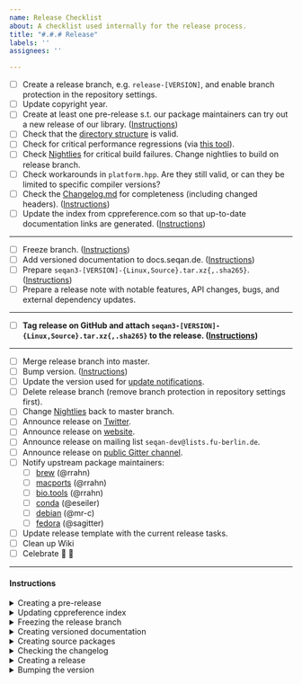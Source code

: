 ```yaml
---
name: Release Checklist
about: A checklist used internally for the release process.
title: "#.#.# Release"
labels: ''
assignees: ''

---
```


- [ ] Create a release branch, e.g. `release-[VERSION]`, and enable branch protection in the repository settings.
- [ ] Update copyright year.
- [ ] Create at least one pre-release s.t. our package maintainers can try out a new release of our library. ([Instructions](#prerelease))
- [ ] Check that the [directory structure](https://github.com/seqan/seqan3/blob/master/doc/setup/quickstart_cmake/index.md) is valid.
- [ ] Check for critical performance regressions (via [this tool](https://github.com/wvandertoorn/cmp_benchmarks)).
- [ ] Check [Nightlies](http://cdash.seqan.de/index.php?project=SeqAn3) for critical build failures. Change nightlies to build on release branch.
- [ ] Check workarounds in `platform.hpp`. Are they still valid, or can they be limited to specific compiler versions?
- [ ] Check the [Changelog.md](https://github.com/seqan/seqan3/blob/master/CHANGELOG.md) for completeness (including changed headers). ([Instructions](#changelog))
- [ ] Update the index from cppreference.com so that up-to-date documentation links are generated. ([Instructions](#cppreference))

---

- [ ] Freeze branch. ([Instructions](#freeze))
- [ ] Add versioned documentation to docs.seqan.de. ([Instructions](#versioned-docs))
- [ ] Prepare `seqan3-[VERSION]-{Linux,Source}.tar.xz{,.sha265}`. ([Instructions](#packaging))
- [ ] Prepare a release note with notable features, API changes, bugs, and external dependency updates.

---

- [ ] **Tag release on GitHub and attach `seqan3-[VERSION]-{Linux,Source}.tar.xz{,.sha265}` to the release. ([Instructions](#release))**

---

- [ ] Merge release branch into master.
- [ ] Bump version. ([Instructions](#version-bump))
- [ ] Update the version used for [update notifications](https://github.com/OpenMS/usage_plots/blob/master/seqan_versions.txt).
- [ ] Delete release branch (remove branch protection in repository settings first).
- [ ] Change [Nightlies](http://cdash.seqan.de/index.php?project=SeqAn3) back to master branch.
- [ ] Announce release on [Twitter](https://twitter.com/seqanlib).
- [ ] Announce release on [website](https://www.seqan.de).
- [ ] Announce release on mailing list `seqan-dev@lists.fu-berlin.de`.
- [ ] Announce release on [public Gitter channel](https://gitter.im/seqan/Lobby).
- [ ] Notify upstream package maintainers:
  - [ ] [brew](https://github.com/brewsci/homebrew-bio/tree/develop/Formula/seqan%403.rb) (@rrahn)
  - [ ] [macports](https://github.com/macports/macports-ports/tree/master/science/seqan3/Portfile) (@rrahn)
  - [ ] [bio.tools](https://bio.tools/seqan) (@rrahn)
  - [ ] [conda](https://github.com/bioconda/bioconda-recipes/tree/master/recipes/seqan3) (@eseiler)
  - [ ] [debian](https://tracker.debian.org/pkg/seqan3) (@mr-c)
  - [ ] [fedora](https://src.fedoraproject.org/rpms/seqan3) (@sagitter)
- [ ] Update release template with the current release tasks.
- [ ] Clean up Wiki
- [ ] Celebrate :tada: :beer:

---

#### Instructions

<a name="prerelease"></a>
<details><summary>Creating a pre-release</summary><br>

GitHub is not able to create annotated releases (https://github.com/seqan/product_backlog/issues/159), so we have to manually sign the release.
Make sure you have set up [signed commits](https://docs.github.com/en/free-pro-team@latest/github/authenticating-to-github/signing-commits).
```bash
git checkout release-[VERSION]
git tag -s [VERSION]-rc.[RC] # e.g. 3.1.0-rc.1
git push upstream [VERSION]-rc.[RC]
```

You will need to provide a tag message. Since this is a pre-release, it can be as simple as `Tag 3.1.0-rc.1`.

Now follow the [packaging instructions](#packaging) to create `seqan3-[VERSION]-rc.[RC]-{Linux,Source}.tar.xz{,.sha265}`.

Go to https://github.com/seqan/seqan3/releases and create a new release using the created tag and attach the source packages.

:warning: **Make sure to set the tick for "This is a pre-release"** :warning:

Once again, the release message can be simply something along the lines of:
```
This is the first release candidate for SeqAn 3.0.3

You can find a list of changes in our [changelog](https://docs.seqan.de/seqan/3.0.3/about_changelog.html).
```

Afterwards, bump the succeeding release candidate number in the release branch: [include/seqan3/version.hpp](https://github.com/seqan/seqan3/blob/3.0.2/include/seqan3/version.hpp#L19-L24).

</details>
<a name="cppreference"></a>
<details><summary>Updating cppreference index</summary><br>

Check for [new releases](https://github.com/PeterFeicht/cppreference-doc/releases) and update the link and hash in [test/documentation/seqan3-doxygen.cmake](https://github.com/seqan/seqan3/blob/b0b279689fa65c2431a5162f2d8acc3ca663f72d/test/documentation/seqan3-doxygen.cmake#L37).
You can compute the hash via `wget -O- <link to html book> | sha256sum`.

</details>
<a name="freeze"></a>
<details><summary>Freezing the release branch</summary><br>

- Make sure all PRs that should be merged are merged.
- Set `SEQAN3_RELEASE_CANDIDATE` to `0` [include/seqan3/version.hpp](https://github.com/seqan/seqan3/blob/3.0.2/include/seqan3/version.hpp#L19-L24).
- This should be the last commit before the release.

</details>
<a name="versioned-docs"></a>
<details><summary>Creating versioned documentation</summary><br>

1. Checkout the release tag and build documentation.
2. Create a #.#.# directory for the release in `/web/docs.seqan.de/htdocs/seqan/`
3. Copy everything from the build (`doc_usr/html/*`) into the directory.
4. Alter the file `/web/docs.seqan.de/htdocs/seqan3.html` with a link to the new documentation build.

</details>
<a name="packaging"></a>
<details><summary>Creating source packages</summary><br>

Use a new clone of the repository.
```bash
git clone https://github.com/seqan/seqan3.git
cd seqan3
git checkout release-[VERSION] # version/branch to pack
git submodule update --init

mkdir ../package-build
cd ../package-build

cmake ../seqan3 # configure
cpack # builds binary package, e.g. seqan3-[VERSION]-Linux.tar.xz{,.sha265}
cmake --build . --target package_source # builds source package, e.g. seqan3-[VERSION]-Source.tar.xz{,.sha265}
```

Note: Do not use `git clone --recurse-submodules https://github.com/seqan/seqan3.git` because it will recursively pull sub-submodules!

</details>
<a name="changelog"></a>
<details><summary>Checking the changelog</summary><br>

- List all supported compiler, also add to http://docs.seqan.de/seqan/3-master-user/about_api.html#autotoc_md35.
- Check that all links are consistent, e.g., `[\#2540](https://github.com/seqan/seqan3/pull/2538)`:
  - Search `(\[\\#)(\d+)(\]\(.+?)(\d+)(\))` and replace `$1$2$3$2$5` (i.e., replace link issue-id by the displayed id).

</details>
<a name="release"></a>
<details><summary>Creating a release</summary><br>

GitHub is not able to create annotated releases (https://github.com/seqan/product_backlog/issues/159), so we have to manually sign the release.
Make sure you have set up [signed commits](https://docs.github.com/en/free-pro-team@latest/github/authenticating-to-github/signing-commits).
```bash
git checkout release-[VERSION]
git tag -s [VERSION]
git push upstream [VERSION]
```

You will need to provide a tag message. We use the first sentences of the release note:

E.g. (see https://github.com/seqan/seqan3/tags)
```
SeqAn 3.0.2 Release


Despite all circumstances, we are excited to present a new update of our SeqAn library.
We present some great new features and also a lot of usability improvements.
Among others, this release will fully comply with the final C++-20 standard.

:warning: In this release we harmonised the algorithm configurations for a better user experience.
This, much like 2020, will break a lot of code. But rest assured that the changes are easy to apply and are worth every bit. :smile:

You can find a comprehensive list of the changes in our [changelog](http://docs.seqan.de/seqan/3.0.2/about_changelog.html).
```

</details>
<a name="version-bump"></a>
<details><summary>Bumping the version</summary><br>

- Bump succeeding version number in the master branch: [include/seqan3/version.hpp](https://github.com/seqan/seqan3/blob/3.0.2/include/seqan3/version.hpp#L19-L24).
- The `SEQAN3_RELEASE_CANDIDATE` must be set to `1` as `0` indicates a stable release.
- Bump the latest stable version number of the API-Stability test in master: [test/api_stability/CMakeLists.txt](https://github.com/seqan/seqan3/blob/3.0.3/test/api_stability/CMakeLists.txt#L10).

</details>
